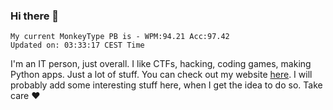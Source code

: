 ### Hi there 👋
<!-- PB START -->
```
My current MonkeyType PB is - WPM:94.21 Acc:97.42
Updated on: 03:33:17 CEST Time
```
<!-- PB END -->
I'm an IT person, just overall. I like CTFs, hacking, coding games, making Python apps. Just a lot of stuff.
You can check out my website [here](https://skill3472.github.io/).
I will probably add some interesting stuff here, when I get the idea to do so. Take care ❤️

